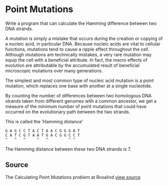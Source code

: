 # Point Mutations

Write a program that can calculate the Hamming difference between two DNA strands.

A mutation is simply a mistake that occurs during the creation or copying of a nucleic acid, in particular DNA. Because nucleic acids are vital to cellular functions, mutations tend to cause a ripple effect throughout the cell. Although mutations are technically mistakes, a very rare mutation may equip the cell with a beneficial attribute. In fact, the macro effects of evolution are attributable by the accumulated result of beneficial microscopic mutations over many generations.

The simplest and most common type of nucleic acid mutation is a point mutation, which replaces one base with another at a single nucleotide.

By counting the number of differences between two homologous DNA strands taken from different genomes with a common ancestor, we get a measure of the minimum number of point mutations that could have occurred on the evolutionary path between the two strands.

This is called the 'Hamming distance'

    G A G C C T A C T A A C G G G A T
    C A T C G T A A T G A C G G C C T
    ^   ^   ^     ^   ^         ^ ^

The Hamming distance between these two DNA strands is 7.


## Source

The Calculating Point Mutations problem at Rosalind [view source](http://rosalind.info/problems/hamm/)
